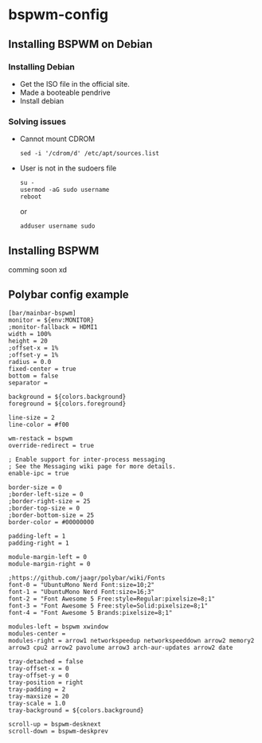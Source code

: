 # bspwm-config
## Installing BSPWM on Debian
### Installing Debian
- Get the ISO file in the official site.
- Made a booteable pendrive
- Install debian
### Solving issues
- Cannot mount CDROM

  ```
  sed -i '/cdrom/d' /etc/apt/sources.list
  ```
- User is not in the sudoers file
  
  ```
  su -
  usermod -aG sudo username
  reboot
  ```
  or

  ```
  adduser username sudo
  ```
 ## Installing BSPWM
  comming soon xd
## Polybar config example
```
[bar/mainbar-bspwm]
monitor = ${env:MONITOR}
;monitor-fallback = HDMI1
width = 100%
height = 20
;offset-x = 1%
;offset-y = 1%
radius = 0.0
fixed-center = true
bottom = false
separator = 

background = ${colors.background}
foreground = ${colors.foreground}

line-size = 2
line-color = #f00

wm-restack = bspwm
override-redirect = true

; Enable support for inter-process messaging
; See the Messaging wiki page for more details.
enable-ipc = true

border-size = 0
;border-left-size = 0
;border-right-size = 25
;border-top-size = 0
;border-bottom-size = 25
border-color = #00000000

padding-left = 1
padding-right = 1

module-margin-left = 0
module-margin-right = 0

;https://github.com/jaagr/polybar/wiki/Fonts
font-0 = "UbuntuMono Nerd Font:size=10;2"
font-1 = "UbuntuMono Nerd Font:size=16;3"
font-2 = "Font Awesome 5 Free:style=Regular:pixelsize=8;1"
font-3 = "Font Awesome 5 Free:style=Solid:pixelsize=8;1"
font-4 = "Font Awesome 5 Brands:pixelsize=8;1"

modules-left = bspwm xwindow
modules-center = 
modules-right = arrow1 networkspeedup networkspeeddown arrow2 memory2 arrow3 cpu2 arrow2 pavolume arrow3 arch-aur-updates arrow2 date

tray-detached = false
tray-offset-x = 0
tray-offset-y = 0
tray-position = right
tray-padding = 2
tray-maxsize = 20
tray-scale = 1.0
tray-background = ${colors.background}

scroll-up = bspwm-desknext
scroll-down = bspwm-deskprev
```
